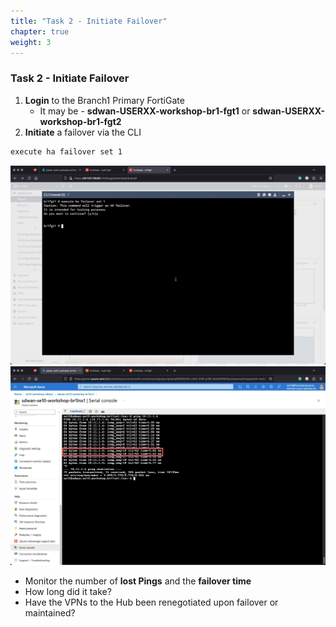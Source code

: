 ```yaml
---
title: "Task 2 - Initiate Failover"
chapter: true
weight: 3
---
```


### Task 2 - Initiate Failover

1. **Login** to the Branch1 Primary FortiGate
    * It may be - **sdwan-USERXX-workshop-br1-fgt1** or **sdwan-USERXX-workshop-br1-fgt2**
1. **Initiate** a failover via the CLI

  ```bash
  execute ha failover set 1
  ```

  ![initiatefailover](../images/initiatefailover-01.jpg)
  ![branchtospokeping2](../images/branchtospokeping-02.jpg)

* Monitor the number of **lost Pings** and the **failover time**
* How long did it take?
* Have the VPNs to the Hub been renegotiated upon failover or maintained?
